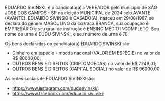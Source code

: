EDUARDO SIVINSKI, é o candidato(a) a VEREADOR pelo município de SÃO JOSÉ DOS CAMPOS - SP na eleição MUNICIPAL de 2024 pelo AVANTE (AVANTE). EDUARDO SIVINSKI é CASADO(A), nasceu em 29/08/1987, se declara do gênero MASCULINO da cor/raça BRANCA, sua ocupação é EMPRESÁRIO e seu grau de instrução é ENSINO MÉDIO INCOMPLETO. Seu nome de urna é DUDU SIVINSKI, e seu número de urna é 70.

Os bens declarados do candidato(a) EDUARDO SIVINSKI são: 
- Dinheiro em espécie - moeda nacional (VALOR EM ESPÉCIE) no valor de R$ 80000,00;
- OUTROS BENS E DIREITOS (CRIPTOMOEDAS) no valor de R$ 7249,01;
- OUTROS BENS E DIREITOS (CAPITAL SOCIAL) no valor de R$ 96000,00

As redes sociais de EDUARDO SIVINSKIsão:
- https://www.instagram.com/dudusivinski/;
- https://www.facebook.com/eduardo.sivinski;